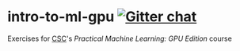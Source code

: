 # intro-to-ml-gpu [![Gitter chat](https://badges.gitter.im/csc_training/intro-to-ml-gpu.svg)](https://gitter.im/csc_training/intro-to-ml-gpu)
Exercises for [CSC](https://www.csc.fi/)'s *Practical Machine Learning:
GPU Edition* course
